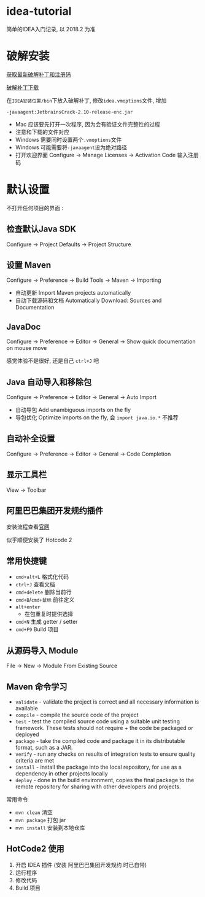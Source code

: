 # idea-tutorial
简单的IDEA入门记录, 以 2018.2 为准

# 破解安装
[获取最新破解补丁和注册码](http://idea.lanyus.com/)

[破解补丁下载](http://idea.lanyus.com/jar/JetbrainsCrack-2.10-release-enc.jar)

在`IDEA安装位置/bin`下放入破解补丁, 修改`idea.vmoptions`文件, 增加
```
-javaagent:JetbrainsCrack-2.10-release-enc.jar
```
+ Mac 应该要先打开一次程序, 因为会有验证文件完整性的过程
+ 注意和下载的文件对应
+ Windows 需要同时设置两个`.vmoptions`文件
+ Windows 可能需要将`-javaagent`设为绝对路径
+ 打开欢迎界面 Configure -> Manage Licenses -> Activation Code 输入注册码

# 默认设置
不打开任何项目的界面 : 

## 检查默认Java SDK
Configure -> Project Defaults -> Project Structure

## 设置 Maven 
Configure -> Preference -> Build Tools -> Maven -> Importing
+ 自动更新 Import Maven projects automatically
+ 自动下载源码和文档 Automatically Download: Sources and Documentation

## JavaDoc
Configure -> Preference -> Editor -> General -> Show quick documentation on mouse move

感觉体验不是很好, 还是自己 `ctrl+J` 吧

## Java 自动导入和移除包
Configure -> Preference -> Editor -> General -> Auto Import
+ 自动导包 Add unambiguous imports on the fly
+ 导包优化 Optimize imports on the fly, 会 `import java.io.*` 不推荐 

## 自动补全设置
Configure -> Preference -> Editor -> General -> Code Completion

## 显示工具栏
View -> Toolbar

## 阿里巴巴集团开发规约插件
安装流程查看[官网](http://ide.alibaba-inc.com/)

似乎顺便安装了 Hotcode 2

## 常用快捷键
+ `cmd+alt+L` 格式化代码
+ `ctrl+J` 查看文档
+ `cmd+delete` 删除当前行
+ `cmd+B`/`cmd+鼠标` 前往定义
+ `alt+enter`
    + 在包重复时提供选择
+ `cmd+N` 生成 getter / setter 
+ `cmd+F9` Build 项目

## 从源码导入 Module
File -> New -> Module From Existing Source 

## Maven 命令学习
+ `validate` - validate the project is correct and all necessary information is available
+ `compile` - compile the source code of the project
+ `test` - test the compiled source code using a suitable unit testing framework. These tests should not require + the code be packaged or deployed
+ `package` - take the compiled code and package it in its distributable format, such as a JAR.
+ `verify` - run any checks on results of integration tests to ensure quality criteria are met
+ `install` - install the package into the local repository, for use as a dependency in other projects locally
+ `deploy` - done in the build environment, copies the final package to the remote repository for sharing with other developers and projects.

常用命令
+ `mvn clean` 清空
+ `mvn package` 打包 jar
+ `mvn install` 安装到本地仓库


## HotCode2 使用
1. 开启 IDEA 插件 (安装 阿里巴巴集团开发规约 时已自带)
2. 运行程序
3. 修改代码
4. Build 项目
